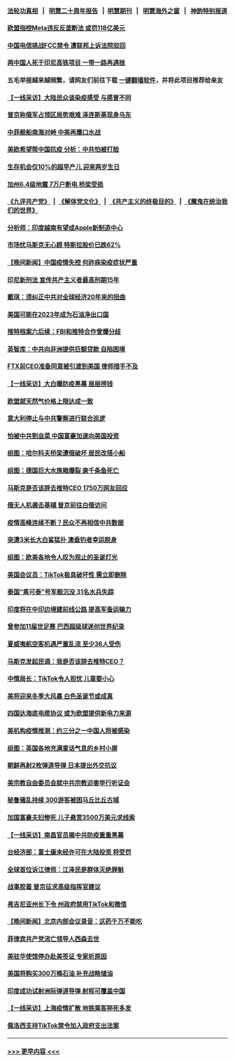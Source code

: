 #### [法轮功真相](https://github.com/gfw-breaker/truth/blob/master/README.md?t=0) &nbsp;&nbsp;|&nbsp;&nbsp; [明慧二十周年报告](https://github.com/gfw-breaker/mh-reports/blob/master/README.md?t=0) &nbsp;&nbsp;|&nbsp;&nbsp;[明慧期刊](https://github.com/gfw-breaker/mh-qikan) &nbsp;&nbsp;|&nbsp;&nbsp; [明慧海外之窗](https://github.com/gfw-breaker/mh-news/blob/master/README.md?t=0) &nbsp;&nbsp;|&nbsp;&nbsp; [神韵特别报道](https://github.com/gfw-breaker/mh-news/blob/master/shenyun.md?t=0)
#### [欧盟指控Meta违反反垄断法 或罚118亿美元](../pages/nsc418/n13887805.md?t=12210643) 
#### [中国电信挑战FCC禁令 遭联邦上诉法院驳回](../pages/nsc418/n13888488.md?t=12210643) 
#### [两中国人死于印尼高铁项目 一带一路再遇挫](../pages/nsc418/n13888453.md?t=12210643) 
#### 五毛举报越来越频繁，请网友们前往下载 [一键翻墙软件](https://github.com/gfw-breaker/ssr-accounts)，并将此项目推荐给亲友
#### [【一线采访】大陆民众谈染疫感受 与感冒不同](../pages/nsc418/n13888216.md?t=12210643) 
#### [普京称俄军占领区局势艰难 泽连斯基现身乌东](../pages/nsc418/n13888383.md?t=12210643) 
#### [中菲舰船南海对峙 中美再爆口水战](../pages/nsc418/n13888425.md?t=12210643) 
#### [美欧希望帮中国抗疫 分析：中共怕被打脸](../pages/nsc418/n13888404.md?t=12210643) 
#### [生存机会仅10%的超早产儿 迎来两岁生日](../pages/nsc418/n13888072.md?t=12210643) 
#### [加州6.4级地震 7万户断电 桥梁受损](../pages/nsc418/n13888379.md?t=12210643) 
#### [《九评共产党》](https://github.com/begood0513/9ping.md/blob/master/README.md) &nbsp;|&nbsp; [《解体党文化》](../../../../jtdwh.md/blob/master/README.md)  &nbsp;|&nbsp; [《共产主义的终极目的》](../../../../gczydzjmd.md/blob/master/README.md) &nbsp;|&nbsp; [《魔鬼在统治我们的世界》](../../../../mgztzwmdsj.md/blob/master/README.md) 
#### [分析师：印度越南有望成Apple新制造中心](../pages/nsc418/n13888156.md?t=12210643) 
#### [市场忧马斯克无心顾 特斯拉股价已跌62%](../pages/nsc418/n13888280.md?t=12210643) 
#### [【晚间新闻】中国疫情失控 何祚庥染疫症状严重](../pages/nsc418/n13888217.md?t=12210643) 
#### [印尼新刑法 宣传共产主义者最高刑期15年](../pages/nsc418/n13888120.md?t=12210643) 
#### [戴琪：须纠正中共对全球经济20年来的扭曲](../pages/nsc418/n13888095.md?t=12210643) 
#### [美国可能在2023年成为石油净出口国](../pages/nsc418/n13888012.md?t=12210643) 
#### [推特档案六后续：FBI和推特合作曾爆分歧](../pages/nsc418/n13887792.md?t=12210643) 
#### [英智库：中共向非洲提供巨额贷款 自陷困境](../pages/nsc418/n13887840.md?t=12210643) 
#### [FTX前CEO准备同意被引渡到美国 律师措手不及](../pages/nsc418/n13887866.md?t=12210643) 
#### [【一线采访】大白曝防疫黑幕 层层捞钱](../pages/nsc418/n13887676.md?t=12210643) 
#### [欧盟就天然气价格上限达成一致](../pages/nsc418/n13887812.md?t=12210643) 
#### [意大利停止与中共警察进行联合巡逻](../pages/nsc418/n13887808.md?t=12210643) 
#### [怕被中共割韭菜 中国富豪加速向美国投资](../pages/nsc418/n13887794.md?t=12210643) 
#### [组图：哈尔科夫桥梁遭俄破坏 居民改搭小船](../pages/nsc418/n13887631.md?t=12210643) 
#### [组图：德国巨大水族箱爆裂 逾千条鱼死亡](../pages/nsc418/n13887573.md?t=12210643) 
#### [马斯克是否该辞去推特CEO 1750万网友回应](../pages/nsc418/n13887768.md?t=12210643) 
#### [俄无人机袭击基辅 普京前往白俄访问](../pages/nsc418/n13887617.md?t=12210643) 
#### [疫情高峰连续不断？民众不再相信中共数据](../pages/nsc418/n13887570.md?t=12210643) 
#### [突遭3米长大白鲨猛扑 澳垂钓者幸运脱身](../pages/nsc418/n13887434.md?t=12210643) 
#### [组图：欧美各地令人叹为观止的圣诞灯光](../pages/nsc418/n13887352.md?t=12210643) 
#### [美国会议员：TikTok极具破坏性 需立即删除](../pages/nsc418/n13887771.md?t=12210643) 
#### [泰国“素可泰”号军舰沉没 31名水兵失踪](../pages/nsc418/n13887571.md?t=12210643) 
#### [印度将在中印边境建前线公路 提高军备运输力](../pages/nsc418/n13887537.md?t=12210643) 
#### [曾参加11届世足赛 巴西超级球迷创世界纪录](../pages/nsc418/n13887389.md?t=12210643) 
#### [夏威夷航空客机遇严重乱流 至少36人受伤](../pages/nsc418/n13887398.md?t=12210643) 
#### [马斯克发起民调：我是否该辞去推特CEO？](../pages/nsc418/n13887355.md?t=12210643) 
#### [中情局长：TikTok令人担忧 儿童要小心](../pages/nsc418/n13886411.md?t=12210643) 
#### [美将迎来冬季大风暴 白色圣诞节或成真](../pages/nsc418/n13887209.md?t=12210643) 
#### [四国达海底电缆协议 或为欧盟提供新电力来源](../pages/nsc418/n13887260.md?t=12210643) 
#### [美机构疫情推测：约三分之一中国人将被感染](../pages/nsc418/n13887194.md?t=12210643) 
#### [组图：英国各地充满童话气息的乡村小屋](../pages/nsc418/n13887157.md?t=12210643) 
#### [朝鲜再射2枚弹道导弹 日本提出外交抗议](../pages/nsc418/n13887055.md?t=12210643) 
#### [美宗教自由委员会就中共宗教迫害举行听证会](../pages/nsc418/n13886918.md?t=12210643) 
#### [秘鲁骚乱持续 300游客被困马丘比丘古城](../pages/nsc418/n13886896.md?t=12210643) 
#### [加国富豪夫妇惨死 儿子悬赏3500万美元求线索](../pages/nsc418/n13886865.md?t=12210643) 
#### [【一线采访】南昌官员揭中共防疫重重黑幕](../pages/nsc418/n13886703.md?t=12210643) 
#### [台经济部：富士康未经许可在大陆投资 将受罚](../pages/nsc418/n13886861.md?t=12210643) 
#### [全球首位诉江律师：江泽民是群体灭绝罪魁](../pages/nsc418/n13886803.md?t=12210643) 
#### [战事胶着 普京征求高级指挥官建议](../pages/nsc418/n13886794.md?t=12210643) 
#### [弗吉尼亚州长下令 州政府禁用TikTok和微信](../pages/nsc418/n13886676.md?t=12210643) 
#### [【晚间新闻】北京内部会议录音：这药千万不能吃](../pages/nsc418/n13886691.md?t=12210643) 
#### [菲律宾共产党流亡领导人西森去世](../pages/nsc418/n13886690.md?t=12210643) 
#### [美驻华使馆停办赴美签证 专家析原因](../pages/nsc418/n13886582.md?t=12210643) 
#### [美国将购买300万桶石油 补充战略储油](../pages/nsc418/n13886482.md?t=12210643) 
#### [印度成功试射洲际弹道导弹 射程可覆盖中国](../pages/nsc418/n13886447.md?t=12210643) 
#### [【一线采访】上海疫情扩散 地铁乘客猝死多发](../pages/nsc418/n13886278.md?t=12210643) 
#### [佩洛西支持TikTok禁令加入政府支出法案](../pages/nsc418/n13886373.md?t=12210643) 

----
#### [ >>> 更早内容 <<< ](../indexes/nsc418-earlier.md)
